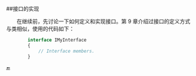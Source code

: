 ##接口的实现

&emsp;&emsp;在继续前，先讨论一下如何定义和实现接口。第 9 章介绍过接口的定义方式与类相似，使用的代码如下：

```javascript
        interface IMyInterface
        {
            // Interface members.
        }
```








🔚